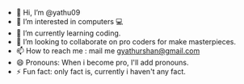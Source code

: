 - 👋 Hi, I’m @yathu09
- 👀 I’m interested in computers 💻 
- 🌱 I’m currently learning coding.
- 💞️ I’m looking to collaborate on pro coders for make masterpieces.
- 📫 How to reach me : mail me gyathurshan@gmail.com
- 😄 Pronouns: When i become pro, I'll add pronouns.
- ⚡ Fun fact: only fact is, currently i haven't any fact.

<!---
yathu09/yathu09 is a ✨ special ✨ repository because its `README.md` (this file) appears on your GitHub profile.
You can click the Preview link to take a look at your changes.
--->
